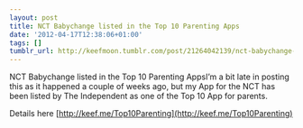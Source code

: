 ```yaml
---
layout: post
title: NCT Babychange listed in the Top 10 Parenting Apps
date: '2012-04-17T12:38:06+01:00'
tags: []
tumblr_url: http://keefmoon.tumblr.com/post/21264042139/nct-babychange-listed-in-the-top-10-parenting-apps
---
```

NCT Babychange listed in the Top 10 Parenting AppsI’m a bit late in posting this as it happened a couple of weeks ago, but my App for the NCT has been listed by The Independent as one of the Top 10 App for parents. 

Details here [http://keef.me/Top10Parenting](http://keef.me/Top10Parenting)

